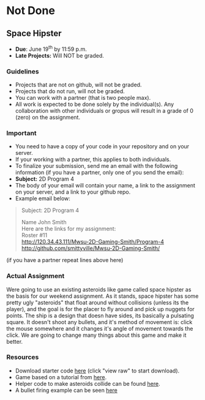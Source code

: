 # Not Done

## Space Hipster
- **Due**: June 19<sup>th</sup> by 11:59 p.m.
- **Late Projects:** Will NOT be graded. 

### Guidelines
- Projects that are not on github, will not be graded. 
- Projects that do not run, will not be graded.
- You can work with a partner (that is two people max).
- All work is expected to be done solely by the individual(s). Any collaboration with other individuals or gropus will result in a grade of 0 (zero) on the assignment.

### Important
- You need to have a copy of your code in your repository and on your server. 
- If your working with a partner, this applies to both individuals.
- To finalize your submission, send me an email with the following information (if you have a partner, only one of you send the email):
- **Subject:** 2D Program 4
- The body of your email will contain your name, a link to the assignment on your server, and a link to your github repo.
- Example email below:

>Subject: 2D Program 4
>
>Name John Smith<br>
Here are the links for my assignment:<br>
Roster #11<br>
http://120.34.43.111/Mwsu-2D-Gaming-Smith/Program-4<br>
http://github.com/smittyville/Mwsu-2D-Gaming-Smith/<br>

(if you have a partner repeat lines above here)

### Actual Assignment

Were going to use an existing asteroids like game called space hipster as the basis for our weekend assignment. As it stands, space hipster has some pretty ugly "asteroids" that float around without collisions (unless its the player), and the goal is for the placer to fly around and pick up nuggets for points. The ship is a design that doesn have sides, its basically a pulsating square. It doesn't shoot any bullets, and it's method of movement is: click the mouse somewhere and it changes it's angle of movement towards the click. We are going to change many things about this game and make it better. 


### Resources
- Download starter code [here](https://github.com/rugbyprof/Mwsu-Mobile-Gaming/blob/master/Example_code/spacehipster.zip) (click "view raw" to start download). 
- Game based on a tutorial from [here](https://gamedevacademy.org/html5-phaser-tutorial-spacehipster-a-space-exploration-game/).
- Helper code to make asteroids collide can be found  [here](http://examples.phaser.io/_site/view_full.html?d=arcade%20physics&f=group+vs+self.js&t=group%20vs%20self).
- A bullet firing example can be seen [here](http://phaser.io/examples/v2/games/invaders)
